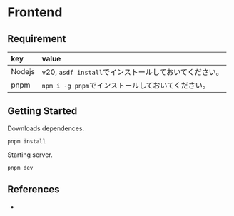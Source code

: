 # Frontend

## Requirement

|key|value|
|:---|:---|
|Nodejs|v20, `asdf install`でインストールしておいてください。|
|pnpm|`npm i -g pnpm`でインストールしておいてください。|

## Getting Started

Downloads dependences.

```shell
pnpm install
```


Starting server.

```shell
pnpm dev
```

## References

-

